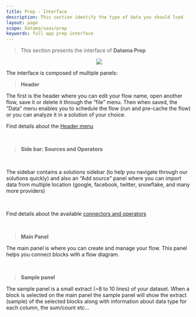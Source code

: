 ```yaml
---
title: Prep - Interface
description: This section identify the type of data you should load
layout: page
scope: Datama/saas/prep
keywords: full app prep interface
---
```



> This section presents the interface of **Datama Prep**

<center><img src="{{site.url}}/{{site.baseurl}}/core_app/new/prep/images/prep_interfaceSchema.png"/></center>


The interface is composed of multiple panels:

> **Header** <br>

The first is the header where you can edit your flow name, open another flow, save it or delete it through the “file” menu. Then when saved, the “Data” menu enables you to schedule the flow (run and pre-cache the flow) or you can analyze it in a solution of your choice.

Find details about the [Header menu]({{site.url}}/{{site.baseurl}}/core_app/new/interface/header/header.html)

<br>

> **Side bar: Sources and Operators** 

<br>

The sidebar contains a solutions sidebar (to help you navigate through our solutions quickly) and also an “Add source” panel where you can import data from multiple location (google, facebook, twitter, snowflake, and many more providers)

<br>

Find details about the available [connectors and operators]({{site.url}}/{{site.baseurl}}/core_app/new/prep/interface/add_source.html)

<br>

> **Main Panel**

The main panel is where you can create and manage your flow. This panel helps you connect blocks with a flow diagram.

<br>

> **Sample panel**

The sample panel is a small extract (~8 to 10 lines) of your dataset. When a block is selected on the main panel the sample panel will show the extract (sample) of the selected blocks along with information about data type for each column, the sum/count etc…

